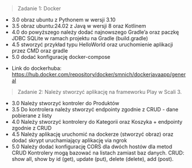 > Zadanie 1: Docker
+ 3.0 obraz ubuntu z Pythonem w wersji 3.10
+ 3.5 obraz ubuntu:24.02 z Javą w wersji 8 oraz Kotlinem
+ 4.0 do powyższego należy dodać najnowszego Gradle’a oraz paczkę JDBC
SQLite w ramach projektu na Gradle (build.gradle)
+ 4.5 stworzyć przykład typu HelloWorld oraz uruchomienie aplikacji
przez CMD oraz gradle
+ 5.0 dodać konfigurację docker-compose 
- Link do dockerhuba: https://hub.docker.com/repository/docker/smnich/dockerjavaapp/general
> Zadanie 2:
Należy stworzyć aplikację na frameworku Play w Scali 3. 
+ 3.0 Należy stworzyć kontroler do Produktów 
+ 3.5 Do kontrolera należy stworzyć endpointy zgodnie z CRUD - dane
pobierane z listy
+ 4.0 Należy stworzyć kontrolery do Kategorii oraz Koszyka + endpointy
zgodnie z CRUD
+ 4.5 Należy aplikację uruchomić na dockerze (stworzyć obraz) oraz dodać
skrypt uruchamiający aplikację via ngrok
+ 5.0 Należy dodać konfigurację CORS dla dwóch hostów dla metod CRUD
Kontrolery mogą bazować na listach zamiast baz danych. CRUD: show all,
show by id (get), update (put), delete (delete), add (post).